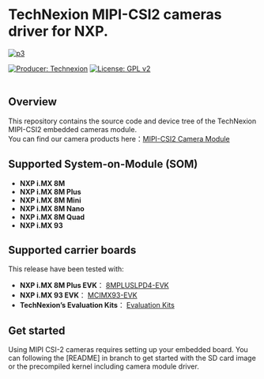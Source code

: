 # TechNexion MIPI-CSI2 cameras driver for NXP.

[![p3](https://github.com/TechNexion-Vision/imx8_evk_tevi/assets/57210123/ad8c94e7-8a32-49e8-ac15-f6788125d215)](https://www.technexion.com/products/embedded-vision/)


[![Producer: Technexion](https://img.shields.io/badge/Producer-Technexion-blue.svg)](https://www.technexion.com)
[![License: GPL v2](https://img.shields.io/badge/License-GPL%20v2-blue.svg)](https://www.gnu.org/licenses/old-licenses/gpl-2.0.en.html)
<br/><br/>

## Overview
This repository contains the source code and device tree of the TechNexion MIPI-CSI2 embedded cameras module.<br/>
You can find our camera products here：[MIPI-CSI2 Camera Module](https://www.technexion.com/products/embedded-vision/mipi-csi2/)

## Supported System-on-Module (SOM)
+ **NXP i.MX 8M**
+ **NXP i.MX 8M Plus**
+ **NXP i.MX 8M Mini**
+ **NXP i.MX 8M Nano**
+ **NXP i.MX 8M Quad**
+ **NXP i.MX 93**
  
## Supported carrier boards
This release have been tested with:
+ **NXP i.MX 8M Plus EVK**： [8MPLUSLPD4-EVK](https://www.nxp.com/design/design-center/development-boards/i-mx-evaluation-and-development-boards/evaluation-kit-for-the-i-mx-8m-plus-applications-processor:8MPLUSLPD4-EVK)<br/>
+ **NXP i.MX 93 EVK**： [MCIMX93-EVK](https://www.technexion.com/?s=NXP+i.MX8+EVK&post_type=product)<br/>
+ **TechNexion’s Evaluation Kits**： [Evaluation Kits](https://www.technexion.com/products/system-on-modules/evk/)<br/>

## Get started
Using MIPI CSI-2 cameras requires setting up your embedded board.
You can following the [README] in branch to get started with the SD card image or the precompiled kernel including camera module driver.


 <br/>
 <br/>
 <br/>
